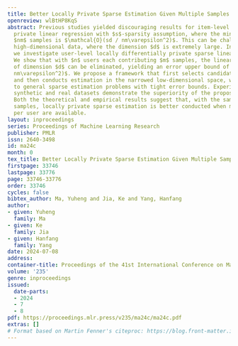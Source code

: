 ```yaml
---
title: Better Locally Private Sparse Estimation Given Multiple Samples Per User
openreview: wlBtHP8KqS
abstract: Previous studies yielded discouraging results for item-level locally differentially
  private linear regression with $s$-sparsity assumption, where the minimax rate for
  $nm$ samples is $\mathcal{O}(sd / nm\varepsilon^2)$. This can be challenging for
  high-dimensional data, where the dimension $d$ is extremely large. In this work,
  we investigate user-level locally differentially private sparse linear regression.
  We show that with $n$ users each contributing $m$ samples, the linear dependency
  of dimension $d$ can be eliminated, yielding an error upper bound of $\mathcal{O}(s/
  nm\varepsilon^2)$. We propose a framework that first selects candidate variables
  and then conducts estimation in the narrowed low-dimensional space, which is extendable
  to general sparse estimation problems with tight error bounds. Experiments on both
  synthetic and real datasets demonstrate the superiority of the proposed methods.
  Both the theoretical and empirical results suggest that, with the same number of
  samples, locally private sparse estimation is better conducted when multiple samples
  per user are available.
layout: inproceedings
series: Proceedings of Machine Learning Research
publisher: PMLR
issn: 2640-3498
id: ma24c
month: 0
tex_title: Better Locally Private Sparse Estimation Given Multiple Samples Per User
firstpage: 33746
lastpage: 33776
page: 33746-33776
order: 33746
cycles: false
bibtex_author: Ma, Yuheng and Jia, Ke and Yang, Hanfang
author:
- given: Yuheng
  family: Ma
- given: Ke
  family: Jia
- given: Hanfang
  family: Yang
date: 2024-07-08
address:
container-title: Proceedings of the 41st International Conference on Machine Learning
volume: '235'
genre: inproceedings
issued:
  date-parts:
  - 2024
  - 7
  - 8
pdf: https://proceedings.mlr.press/v235/ma24c/ma24c.pdf
extras: []
# Format based on Martin Fenner's citeproc: https://blog.front-matter.io/posts/citeproc-yaml-for-bibliographies/
---
```

